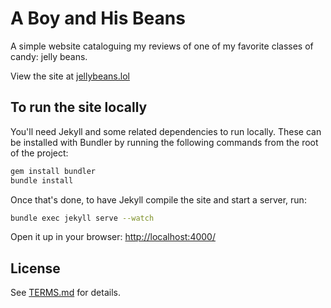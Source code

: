 # A Boy and His Beans

A simple website cataloguing my reviews of one of my favorite classes of candy:
jelly beans.

View the site at [jellybeans.lol](http://jellybeans.lol)


## To run the site locally

You'll need Jekyll and some related dependencies to run locally.
These can be installed with Bundler by running the following commands
from the root of the project:

```sh
gem install bundler
bundle install
```

Once that's done, to have Jekyll compile the site and start a server, run:

```sh
bundle exec jekyll serve --watch
```

Open it up in your browser: <http://localhost:4000/>


## License

See [TERMS.md](TERMS.md) for details.
